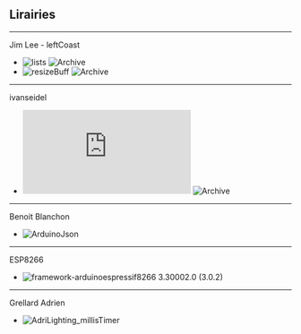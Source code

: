 ## Lirairies  
---
Jim Lee - leftCoast  
- ![lists](https://github.com/leftCoast/LC_baseTools) ![Archive](https://drive.google.com/file/d/1XpUjcJsQTkkmoSK9Mu7F8SCuf_UtkG0U/view?usp=sharing)  
- ![resizeBuff](https://github.com/leftCoast/LC_baseTools) ![Archive](https://drive.google.com/file/d/1Wql6XnMT7M-yjXXHfyoFt8g_5Yxl-szG/view?usp=sharing)  
---
ivanseidel    
- ![LList](https://github.com/DmytroKorniienko/FireLamp_JeeUI/blob/master/include/LList.h) ![Archive](https://drive.google.com/file/d/1Ft3jVOHvo25JObADasUIMwFS_i5nn-Yv/view?usp=sharing)  
---
Benoit Blanchon  
- ![ArduinoJson](https://github.com/bblanchon/ArduinoJson) 
--- 
ESP8266 
- ![framework-arduinoespressif8266 3.30002.0 (3.0.2) ](https://github.com/esp8266/Arduino) 
---
Grellard Adrien  
- ![AdriLighting_millisTimer](https://github.com/AdriLighting/millisTimer.git) 
